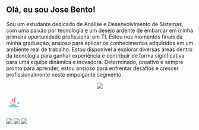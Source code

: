## Olá, eu sou Jose Bento!

Sou um estudante dedicado de Análise e Desenvolvimento de Sistemas, com uma paixão por tecnologia e um desejo ardente de embarcar em minha primeira oportunidade profissional em TI. Estou nos momentos finais da minha graduação, ansioso para aplicar os conhecimentos adquiridos em um ambiente real de trabalho. Estou disponivel a explorar diversas áreas dentro da tecnologia para ganhar experiência e contribuir de forma significativa para uma equipe dinâmica e inovadora. Determinado, proativo e sempre pronto para aprender, estou ansioso para enfrentar desafios e crescer profissionalmente neste empolgante segmento.


<div align="center">
  <a href="https://github.com/JoseBento98">
  <!--img height="150em" src="https://github-readme-stats.vercel.app/api?username=JoseBento98&show_icons=true&theme=merko&include_all_commits=true&count_private=true"/-->
  <img height="150em" src="https://github-readme-stats.vercel.app/api/top-langs/?username=JoseBento98&layout=compact&langs_count=7&theme=tokyonight"/>
</div>

  <div style="display: inline_block"><br>
    <img align="center" alt="Rafa-Java" height="30" width="40" src="https://raw.githubusercontent.com/devicons/devicon/master/icons/java/java-original.svg">
  
   
 
    
 
 ##
    
<div>
  <a href="https://www.instagram.com/jl.bento/" target="_blank"><img src="https://img.shields.io/badge/-Instagram-%23E4405F?style=for-the-badge&logo=instagram&logoColor=white" target="_blank"></a>
  <a href = "mailto:jldbento@gmail.com"><img src="https://img.shields.io/badge/-Gmail-%23333?style=for-the-badge&logo=gmail&logoColor=white" target="_blank"></a>
  <a href="https://www.linkedin.com/in/jos%C3%A9-bento-a9071523a/" target="_blank"><img src="https://img.shields.io/badge/-LinkedIn-%230077B5?style=for-the-badge&logo=linkedin&logoColor=white" target="_blank"></a> 
<div/>
  

    
    
